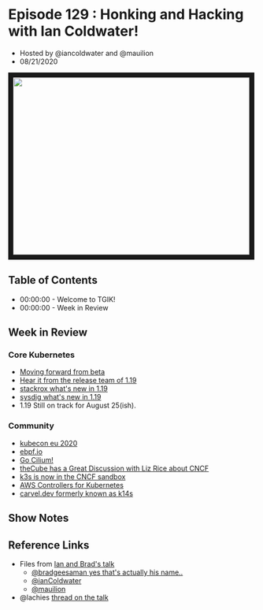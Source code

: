 # Episode 129 : Honking and Hacking with Ian Coldwater!

- Hosted by @iancoldwater and @mauilion 
- 08/21/2020


<!--- Thumbnailed embed of the video, n8Xo_ghCIOSY is the video id from the youtube url --->

<a href="https://www.youtube.com/watch?v=ibrDDaLD6Ks
" target="_blank"><img src="http://img.youtube.com/vi/ibrDDaLD6Ks/hqdefault.jpg" width="480" height="360" border="10" /></a>

## Table of Contents

- 00:00:00 - Welcome to TGIK!
- 00:00:00 - Week in Review

## Week in Review
### Core Kubernetes

* [Moving forward from beta](https://kubernetes.io/blog/2020/08/21/moving-forward-from-beta/)
* [Hear it from the release team of 1.19](https://www.cncf.io/webinars/kubernetes-1-19/)
* [stackrox what's new in 1.19](https://www.stackrox.com/post/2020/08/whats-new-in-kubernetes-1-19/?utm_source=Reddit&utm_medium=Social&utm_campaign=k8s-sub)
* [sysdig what's new in 1.19](https://sysdig.com/blog/whats-new-kubernetes-1-19/)
* 1.19 Still on track for August 25(ish). 

### Community
* [kubecon eu 2020](https://events.linuxfoundation.org/kubecon-cloudnativecon-europe/)
* [ebpf.io](https://ebpf.io)
* [Go Cilium!](https://cloud.google.com/blog/products/containers-kubernetes/bringing-ebpf-and-cilium-to-google-kubernetes-engine)
* [theCube has a Great Discussion with Liz Rice about CNCF](https://www.youtube.com/watch?v=iyJK49PFCX4)
* [k3s is now in the CNCF sandbox](https://github.com/cncf/toc/pull/447#issuecomment-676606673)
* [AWS Controllers for Kubernetes](https://aws.amazon.com/blogs/containers/aws-controllers-for-kubernetes-ack/)
* [carvel.dev formerly known as k14s](https://carvel.dev/blog)

## Show Notes


## Reference Links

* Files from [Ian and Brad's talk](https://github.com/bgeesaman/kubecon-eu-2020-demo-files)
    * [@bradgeesaman yes that's actually his name..](https://twitter.com/bradgeesaman)
    * [@ianColdwater](https://twitter.com/iancoldwater)
    * [@mauilion](https://twitter.com/mauilion)
 * @lachies [thread on the talk](https://twitter.com/LachlanEvenson/status/1296578169219067904?s=20)